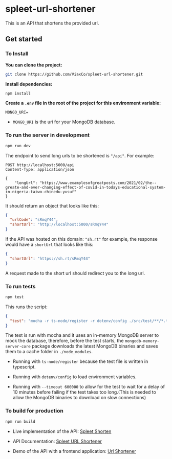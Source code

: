 # spleet-url-shortener

This is an API that shortens the provided url.

## Get started

### To Install

**You can clone the project:**

```bash
git clone https://github.com/ViaxCo/spleet-url-shortener.git
```

**Install dependencies:**

```bash
npm install
```

**Create a `.env` file in the root of the project for this environment variable:**

```
MONGO_URI=
```

- `MONGO_URI` is the uri for your MongoDB database.

### To run the server in development

```bash
npm run dev
```

The endpoint to send long urls to be shortened is `"/api"`.
For example:

```http
POST http://localhost:5000/api
Content-Type: application/json

{
    "longUrl": "https://www.examplesofgreatposts.com/2021/02/the--greate-and-ever-changing-effect-of-covid-in-todays-educational-system-in-nigeria-taiwo-chinedu-yusuf"
}
```

It should return an object that looks like this:

```json
{
  "urlCode": "sRmqY44",
  "shortUrl": "http://localhost:5000/sRmqY44"
}
```

If the API was hosted on this domain: `"sh.rt"` for example, the response would have a `shortUrl` that looks like this:

```json
{
  "shortUrl": "https://sh.rt/sRmqY44"
}
```

A request made to the short url should redirect you to the long url.

### To run tests

```bash
npm test
```

This runs the script:

```json
{
  "test": "mocha -r ts-node/register -r dotenv/config ./src/test/**/*.test.ts --timeout 600000"
}
```

The test is run with mocha and it uses an in-memory MongoDB server to mock the database, therefore, before the test starts, the `mongodb-memory-server-core` package downloads the latest MongoDB binaries and saves them to a cache folder in `./node_modules`.

- Running with `ts-node/register` because the test file is written in typescript.

- Running with `dotenv/config` to load environment variables.

- Running with `--timeout 600000` to allow for the test to wait for a delay of 10 minutes before failing if the test takes too long.(This is needed to allow the MongoDB binaries to download on slow connections)

### To build for production

```bash
npm run build
```

- Live implementation of the API: [Spleet Shorten](https://spleet-shorten.herokuapp.com/)

- API Documentation: [Spleet URL Shortener](https://documenter.getpostman.com/view/13046478/TWDdiDK5)

- Demo of the API with a frontend application: [Url Shortener](https://viaxco-spleet-url-shortener.netlify.app/)
